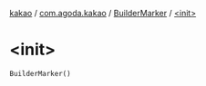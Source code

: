 [kakao](../../index.md) / [com.agoda.kakao](../index.md) / [BuilderMarker](index.md) / [&lt;init&gt;](./-init-.md)

# &lt;init&gt;

`BuilderMarker()`